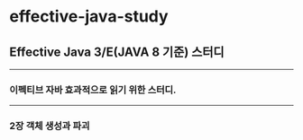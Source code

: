 # effective-java-study
## Effective Java 3/E(JAVA 8 기준) 스터디

---

### **이펙티브 자바 효과적으로 읽기 위한 스터디.** 





---


### 2장 객체 생성과 파괴


